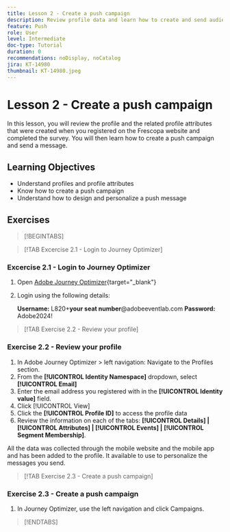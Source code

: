 ```yaml
---
title: Lesson 2 - Create a push campaign
description: Review profile data and learn how to create and send audiences a push notifications in Journey Optimizer.
feature: Push
role: User
level: Intermediate
doc-type: Tutorial
duration: 0
recommendations: noDisplay, noCatalog
jira: KT-14980
thumbnail: KT-14980.jpeg
---
```


# Lesson 2 - Create a push campaign

In this lesson, you will review the profile and the related profile attributes that were created when you registered on the Frescopa website and completed the survey. You will then learn how to create a push campaign and send a message.

## Learning Objectives

* Understand profiles and profile attributes
* Know how to create a push campaign
* Understand how to design and personalize a push message

## Exercises

>[!BEGINTABS]

>[!TAB Excercise 2.1 - Login to Journey Optimizer]

### Excercise 2.1 - Login to Journey Optimizer

1. Open [Adobe Journey Optimizer](https://experience.adobe.com/#/@techmarketingdemos/sname:summit-ajo-lab/journey-optimizer/home){target="_blank"} 
2. Login using the following details:
    
    **Username:**   L820+**your seat number**@adobeeventlab.com
    **Password:**   Adobe2024! 

>[!TAB Exercise 2.2 - Review your profile]

### Exercise 2.2 - Review your profile

1. In Adobe Journey Optimizer > left navigation: Navigate to the Profiles section.  
2. From the **[!UICONTROL Identity Namespace]** dropdown, select **[!UICONTROL Email]** 
3. Enter the email address you registered with in the **[!UICONTROL Identity value]** field. 
4. Click [!UICONTROL View]
5. Click the **[!UICONTROL Profile ID]** to access the profile data
6. Review the information on each of the tabs: **[!UICONTROL Details] | [!UICONTROL Attributes] | [!UICONTROL Events] | [!UICONTROL Segment Membership]**. 

All the data  was collected through the mobile website and the mobile app and has been added to the profile. It available to use to personalize the messages you send.

>[!TAB Exercise 2.3 - Create a push campaign]

### Exercise 2.3 - Create a push campaign

1. In Journey Optimizer, use the left navigation and click Campaigns. 

>[!ENDTABS]
